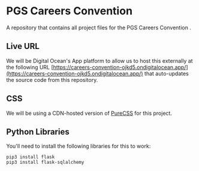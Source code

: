 # PGS Careers Convention
A repository that contains all project files for the PGS Careers Convention .

 

## Live URL
We will be Digital Ocean's App platform to allow us to host this externally at the following URL [https://careers-convention-ojkd5.ondigitalocean.app/](https://careers-convention-ojkd5.ondigitalocean.app/) that auto-updates the source code from this repository.


## CSS 
We will be using a CDN-hosted version of [PureCSS](https://purecss.io/) for this project.


## Python Libraries
You'll need to install the following libraries for this to work:

```
pip3 install flask
pip3 install flask-sqlalchemy
```
